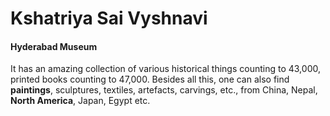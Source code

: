 # Kshatriya Sai Vyshnavi
#### Hyderabad Museum
 It has an amazing collection of various historical things counting to 43,000, printed books counting to 47,000. Besides all this, one can also find **paintings**, sculptures, textiles, artefacts, carvings, etc., from China, Nepal, **North America**, Japan, Egypt etc.

